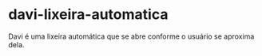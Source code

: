 # davi-lixeira-automatica
Davi é uma lixeira automática que se abre conforme o usuário se aproxima dela.
